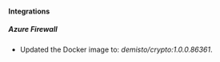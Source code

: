 #### Integrations
##### Azure Firewall
- Updated the Docker image to: *demisto/crypto:1.0.0.86361*.
